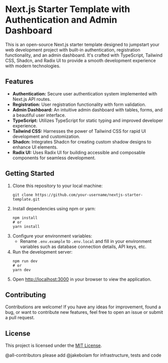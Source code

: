 <!DOCTYPE html>
<html lang="en">

<body>
  <h1>Next.js Starter Template with Authentication and Admin Dashboard</h1>

  <p>This is an open-source Next.js starter template designed to jumpstart your web development project with built-in authentication, registration functionality, and an admin dashboard. It's crafted with TypeScript, Tailwind CSS, Shadcn, and Radix UI to provide a smooth development experience with modern technologies.</p>

  <h2>Features</h2>
  <ul>
    <li><strong>Authentication:</strong> Secure user authentication system implemented with Next.js API routes.</li>
    <li><strong>Registration:</strong> User registration functionality with form validation.</li>
    <li><strong>Admin Dashboard:</strong> An intuitive admin dashboard with tables, forms, and a beautiful user interface.</li>
    <li><strong>TypeScript:</strong> Utilizes TypeScript for static typing and improved developer experience.</li>
    <li><strong>Tailwind CSS:</strong> Harnesses the power of Tailwind CSS for rapid UI development and customization.</li>
    <li><strong>Shadcn:</strong> Integrates Shadcn for creating custom shadow designs to enhance UI elements.</li>
    <li><strong>Radix UI:</strong> Uses Radix UI for building accessible and composable components for seamless development.</li>
  </ul>

  <h2>Getting Started</h2>
  <ol>
    <li>Clone this repository to your local machine:
      <pre><code>git clone https://github.com/your-username/nextjs-starter-template.git</code></pre>
    </li>
    <li>Install dependencies using npm or yarn:
      <pre><code>npm install
# or
yarn install</code></pre>
    </li>
    <li>Configure your environment variables:
      <ul>
        <li>Rename <code>.env.example</code> to <code>.env.local</code> and fill in your environment variables such as database connection details, API keys, etc.</li>
      </ul>
    </li>
    <li>Run the development server:
      <pre><code>npm run dev
# or
yarn dev</code></pre>
    </li>
    <li>Open <a href="http://localhost:3000">http://localhost:3000</a> in your browser to view the application.</li>
  </ol>

  <h2>Contributing</h2>
  <p>Contributions are welcome! If you have any ideas for improvement, found a bug, or want to contribute new features, feel free to open an issue or submit a pull request.</p>

  <h2>License</h2>
  <p>This project is licensed under the <a href="LICENSE">MIT License</a>.</p>
</body>
</html>

@all-contributors please add @jakebolam for infrastructure, tests and code

